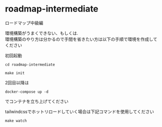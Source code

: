 # roadmap-intermediate
ロードマップ中級編

環境構築がうまくできない、もしくは.  
環境構築のやり方は分かるので手間を省きたい方は以下の手順で環境を作成してください

初回起動
```
cd roadmap-intermediate
```

```
make init
```

2回目以降は
```
docker-compose up -d
```
でコンテナを立ち上げてください


tailwindcssでホットリロードしていく場合は下記コマンドを使用してください
```
make watch
```
